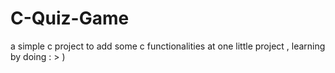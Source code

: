# C-Quiz-Game
a simple c project to add some c functionalities at one little project , learning by doing : > )
